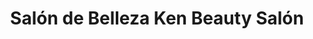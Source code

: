 ---
title: "Salón de Belleza Ken Beauty Salón"
url: /santiago-de-veraguas/salon-de-belleza-ken-beauty-salon/
shop: Kosmetik
---